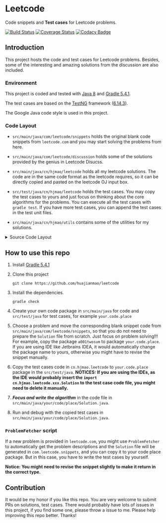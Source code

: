 # Leetcode
Code snippets and **Test cases** for Leetcode problems.

[![Build Status](https://travis-ci.org/huajianmao/leetcode.svg?branch=hjmao)](https://travis-ci.org/huajianmao/leetcode)
[![Coverage Status](https://coveralls.io/repos/github/huajianmao/leetcode/badge.svg?branch=hjmao)](https://coveralls.io/github/huajianmao/leetcode?branch=hjmao)
[![Codacy Badge](https://api.codacy.com/project/badge/Grade/095e4b25c3164e558dd15614dfec5f4f)](https://www.codacy.com/app/huajianmao/leetcode?utm_source=github.com&amp;utm_medium=referral&amp;utm_content=huajianmao/leetcode&amp;utm_campaign=Badge_Grade)

## Introduction
This project hosts the code and test cases for Leetcode problems.
Besides, some of the interesting and amazing solutions from the discussion are also included.

### Environment
This project is coded and tested with [Java 8](https://docs.oracle.com/javase/8/docs/api/) and [Gradle 5.4.1](https://docs.gradle.org/5.4.1/userguide/userguide.html).

The test cases are based on the [TestNG](https://testng.org/doc/) framework ([6.14.3](https://www.javadoc.io/doc/org.testng/testng/6.14.3)).

The Google Java code style is used in this project.

### Code Layout

 - `src/main/java/com/leetcode/snippets` holds the original blank code snippets from `leetcode.com` and you may start solving the problems from here.

 - `src/main/java/com/leetcode/discussion` holds some of the solutions provided by the genius in Leetcode Disucss.

 - `src/main/java/cn/hjmao/leetcode` holds all my leetcode solutions. The code are in the same code format as the leetcode requires, so it can be directly copied and pasted on the leetcode OJ input box.

 - `src/test/java/cn/hjmao/leetcode` holds the test cases. You may copy the test cases to yours and just focus on thinking about the core algorithms for the problems.
    You can execute all the test cases with `gradle test`.
    If you have more test cases, you can append the test cases in the test unit files.

 - `src/main/java/cn/hjmao/utils` contains some of the utilities for my solutions.

<details><summary>Source Code Layout</summary>
<p>

``` shell
src
├── main
│   └── java
│       ├── cn
│       │   └── hjmao
│       │       ├── ProblemFetcher.java
│       │       ├── leetcode
│       │       │   ├── a001twosum
│       │       │   │   └── Solution.java
│       │       │   ├── a002addtwonumbers
│       │       │   │   └── Solution.java
│       │       │   ├── ...
│       │       │   │   └── Solution.java
│       │       │   └── ...
│       │       │       └── Solution.java
│       │       └── utils
│       │           ├── AssertUtils.java
│       │           ├── list
│       │           │   ├── ListNode.java
│       │           │   └── ListNodeUtils.java
│       │           └── tree
│       │               ├── TreeNode.java
│       │               └── TreeNodeUtils.java
│       └── com
│           └── leetcode
│               ├── discussion
│               │   ├── a001twosum
│               │   │   └── Solution.java
│               │   ├── a002addtwonumbers
│               │   │   └── Solution.java
│               │   ├── ...
│               │   │   └── Solution.java
│               │   └── ...
│               │       └── Solution.java
│               └── snippets
│                   ├── a001twosum
│                   │   └── Solution.java
│                   ├── a002addtwonumbers
│                   │   └── Solution.java
│                   ├── ...
│                   │   └── Solution.java
│                   └── ...
│                       └── Solution.java
└── test
    └── java
        └── cn
            └── hjmao
                └── leetcode
                    ├── a001twosum
                    │   └── SolutionTest.java
                    ├── a002addtwonumbers
                    │   └── SolutionTest.java
                    ├── ...
                    │   └── SolutionTest.java
                    └── ...
                        └── SolutionTest.java
```

</p>
</details>

## How to use this repo
 1. Install [Gradle 5.4.1](https://downloads.gradle.org/distributions/gradle-5.4.1-bin.zip)

 2. Clone this project
    ``` shell
    git clone https://github.com/huajianmao/leetcode
    ```
    
 3. Install the dependencies.
    ``` shell
    gradle check
    ```

 4. Create your own code package in `src/main/java` for code and `src/test/java` for test cases, for example `your.code.place`

 5. Choose a problem and move the corresponding blank snippet code from `src/main/java/com/leetcode/snippets`,
    so that you do not need to prepare the `Solution` file from scratch. Just focus on problem solving!!!
    For example, copy the package `a001twosum` to package `your.code.place`. If you are using IDE like Jetbrains IDEA,
    it would automatically change the package name to yours, otherwise you might have to revise the snippet manually.

 6. Copy the test cases code in `cn.hjmao.leetcode` to `your.code.place` package in the `src/test/java`.
    **NOTICES: If you are using the IDEs, as the IDE would probably insert the `import cn.hjmao.leetcode.xxx.Solution` to the test case code file, you might need to delete it manually.**

 7. ***Focus and write the algorithm*** in the code file in `src/main/java/your/code/place/Solution.java`.

 8. Run and debug with the copied test cases in `src/main/java/your/code/place/Solution.java`.

### `ProblemFetcher` script
If a new problem is provided in `leetcode.com`, you might use `ProblemFetcher` to automatically get the problem descriptions and the `Solution` file will be generated in `com.leetcode.snippets`,
and you can copy it to your code place package.
But in this case, you have to write the test cases by yourself.

**Notice: You might need to revise the snippet slightly to make it return in the correct type.**

## Contribution
It would be my honor if you like this repo.
You are very welcome to submit PRs on solutions, test cases.
There would probably have lots of issues in this project, if you find some one, please throw a issue to me.
Please help improving this repo better. Thanks!
